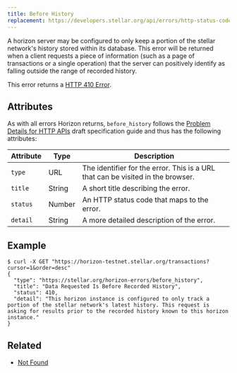 ```yaml
---
title: Before History
replacement: https://developers.stellar.org/api/errors/http-status-codes/horizon-specific/
---
```


A horizon server may be configured to only keep a portion of the stellar network's history stored
within its database.  This error will be returned when a client requests a piece of information
(such as a page of transactions or a single operation) that the server can positively identify as
falling outside the range of recorded history.

This error returns a
[HTTP 410 Error](https://developer.mozilla.org/en-US/docs/Web/HTTP/Response_codes).

## Attributes

As with all errors Horizon returns, `before_history` follows the
[Problem Details for HTTP APIs](https://tools.ietf.org/html/draft-ietf-appsawg-http-problem-00)
draft specification guide and thus has the following attributes:

| Attribute   | Type   | Description                                                                     |
| ----------- | ------ | ------------------------------------------------------------------------------- |
| `type`      | URL    | The identifier for the error.  This is a URL that can be visited in the browser.|
| `title`     | String | A short title describing the error.                                             |
| `status`    | Number | An HTTP status code that maps to the error.                                     |
| `detail`    | String | A more detailed description of the error.                                       |

## Example

```shell
$ curl -X GET "https://horizon-testnet.stellar.org/transactions?cursor=1&order=desc"
{
  "type": "https://stellar.org/horizon-errors/before_history",
  "title": "Data Requested Is Before Recorded History",
  "status": 410,
  "detail": "This horizon instance is configured to only track a portion of the stellar network's latest history. This request is asking for results prior to the recorded history known to this horizon instance."
}
```

## Related

- [Not Found](./not-found.md)

